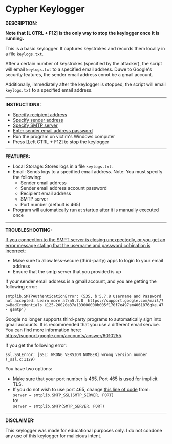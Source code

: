 # Cypher Keylogger

**DESCRIPTION:**

**Note that [L CTRL + F12] is the only way to stop the keylogger once it is running.**

This is a basic keylogger. It captures keystrokes and records them locally in a file ```keylogs.txt```.

After a certain number of keystrokes (specified by the attacker), the script will email ```keylogs.txt``` to a specified email address. Duwe to Google's security features, the sender email address cnnot be a gmail account.

Additionally, immediately after the keylogger is stopped, the script will email ```keylogs.txt``` to a specified email address.

---

**INSTRUCTIONS:**

 - [Specify recipient address](https://github.com/bmattblake/Keylogger/blob/8db61caec1a7e96b66d36d98b00b23b28ae7ff03/.env#L1)
 - [Specify sender address](https://github.com/bmattblake/Keylogger/blob/8db61caec1a7e96b66d36d98b00b23b28ae7ff03/.env#L1)
 - [Specify SMTP server](https://github.com/bmattblake/Keylogger/blob/8db61caec1a7e96b66d36d98b00b23b28ae7ff03/settings.py#L21)
 - [Enter sender email address password](https://github.com/bmattblake/Keylogger/blob/8db61caec1a7e96b66d36d98b00b23b28ae7ff03/.env#L2)
 - Run the program on victim's Windows computer
 - Press [Left CTRL + F12] to stop the keylogger

---

**FEATURES:**

- Local Storage: Stores logs in a file ```keylogs.txt```.
- Email: Sends logs to a specified email address. Note: You must specify the following:
    - Sender email address
    - Sender email address account password
    - Recipient email address
    - SMTP server
    - Port number (default is 465)
- Program will automatically run at startup after it is manually executed once

---

**TROUBLESHOOTING:**

<u>If you connection to the SMPT server is closing unexpectedly, or you get an error message stating that the username and password cobination is incorrect:</u>
- Make sure to allow less-secure (third-party) apps to login to your email address
- Ensure that the smtp server that you provided is up

If your sender email address is a gmail account, and you are getting the following error:
```
smtplib.SMTPAuthenticationError: (535, b'5.7.8 Username and Password not accepted. Learn more at\n5.7.8  https://support.google.com/mail/?p=BadCredentials k125-20020a37a183000000b005f170f7e497sm4061876qke.47 - gsmtp')
```
Google no longer supports third-party programs to automatically sign into gmail accounts. It is recommended that you use a different email service. You can find more information here: https://support.google.com/accounts/answer/6010255.

If you get the following error:
```
ssl.SSLError: [SSL: WRONG_VERSION_NUMBER] wrong version number (_ssl.c:1129)
```
You have two options:
 - Make sure that your port number is 465. Port 465 is used for implicit TLS.
 - If you do not wish to use port 465, change [this line of code](https://github.com/bmattblake/Keylogger/blob/d992c8f8be0de920a1887fe8953062fe032b82be/keylogger.py#L112) from:  
    ```server = smtplib.SMTP_SSL(SMTP_SERVER, PORT)```  
    to:  
    ```server = smtplib.SMTP(SMTP_SERVER, PORT)```

---


**DISCLAIMER:**

This keylogger was made for educational purposes only. I do not condone any use of this keylogger for malicious intent.
